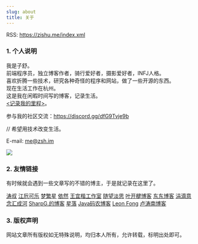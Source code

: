 ```yaml
---
slug: about
title: 关于
---
```


RSS: <a href="https://zishu.me/index.xml" target="_blank">https://zishu.me/index.xml</a>

### 1. 个人说明

我是子舒。  
前端程序员，独立博客作者，骑行爱好者，摄影爱好者，INFJ人格。  
喜欢折腾一些技术，研究各种奇怪的程序和网站，做了一些开源的东西。  
现在生活工作在杭州。  
这是我在闲暇时间写的博客，记录生活。  
[<记录我的里程>](/riding/)。

参与我的社区交流：<a href="https://discord.gg/dfG9Tvje9b" target="_blank">https://discord.gg/dfG9Tvje9b</a>

// 希望用技术改变生活。

E-mail: me@zsh.im


![](https://github-profile-summary-cards.vercel.app/api/cards/profile-details?username=zishume&theme=nord_dark)


### 2. 友情链接

有时候就会遇到一些文章写的不错的博主，于是就记录在这里了。

[涛叔](https://taoshu.in)
[江卮可乐](https://emo.ijann.com/)
[梦繁星](https://blog.emoao.com)
[依然](https://wind.ink)
[王宜楷工作室](http://www.wangyikai.com)
[随望淡思](https://www.lushaojun.com)
[叶开楗博客](https://xn--qpru0x.cn)
[东东博客](http://blog.shutwin.com)
[涓滴意念汇成河](http://www.zahui.top)
[SharpG.的博客](https://www.sharpgan.com)
[星落](https://urosi.cn)
[Java码农博客](https://ichochy.com)
[Leon Fong](https://www.leonfong.me/)
[卢涛南博客](https://lutaonan.com/)

### 3. 版权声明

网站文章所有版权如无特殊说明，均归本人所有，允许转载，标明出处即可。
